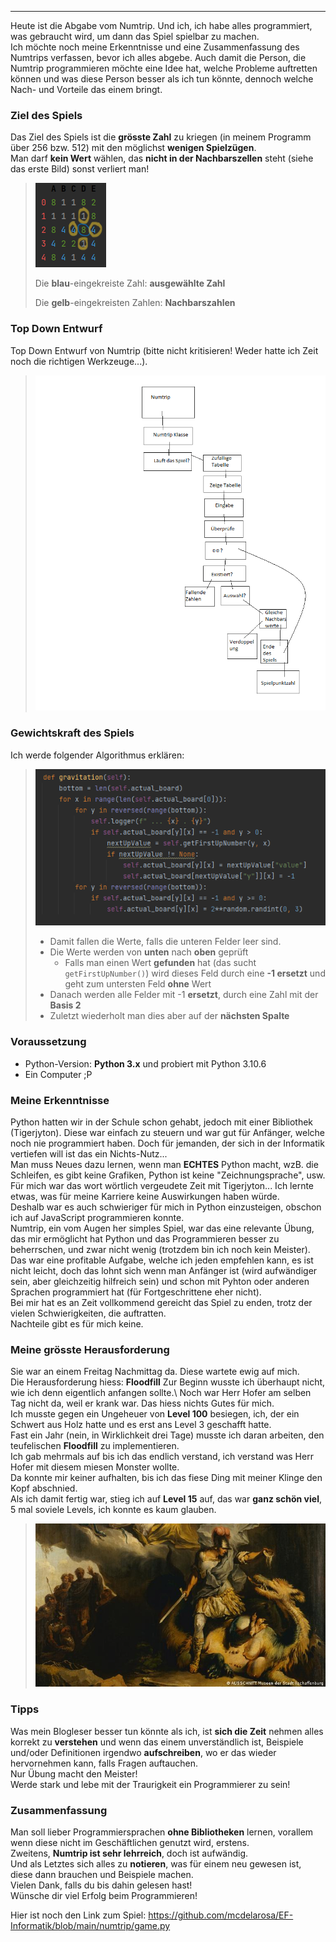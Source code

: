 ***
Heute ist die Abgabe vom Numtrip. Und ich, ich habe alles programmiert, was gebraucht wird, um dann das Spiel spielbar zu machen.\
Ich möchte noch meine Erkenntnisse und eine Zusammenfassung des Numtrips verfassen, bevor ich alles abgebe. Auch damit die Person, die Numtrip programmieren möchte eine Idee hat, welche Probleme auftretten können und was diese Person besser als ich tun könnte, dennoch welche Nach- und Vorteile das einem bringt. 
### Ziel des Spiels
Das Ziel des Spiels ist die **grösste Zahl** zu kriegen (in meinem Programm über 256 bzw. 512) mit den möglichst **wenigen Spielzügen**.\
Man darf **kein Wert** wählen, das **nicht in der Nachbarszellen** steht (siehe das erste Bild) sonst verliert man!

> ![NumtripBsp.png](NumtripBsp.png)
>
> Die **blau**-eingekreiste Zahl: **ausgewählte Zahl**
> 
> Die **gelb**-eingekreisten Zahlen: **Nachbarszahlen**

### Top Down Entwurf
Top Down Entwurf von Numtrip (bitte nicht kritisieren! Weder hatte ich Zeit noch die richtigen Werkzeuge...).
> ![Numtrip-Top-Down-Entwuf.png](Numtrip-Top-Down-Entwuf.png)

### Gewichtskraft des Spiels
Ich werde folgender Algorithmus erklären:
> ![gravitation.png](gravitation.png)
>- Damit fallen die Werte, falls die unteren Felder leer sind.
>  - Die Werte werden von **unten** nach **oben** geprüft
>    - Falls man einen Wert **gefunden** hat (das sucht `getFirstUpNumber()`) wird dieses Feld durch eine **-1 ersetzt** und geht zum untersten Feld **ohne** Wert
>  - Danach werden alle Felder mit -1 **ersetzt**, durch eine Zahl mit der **Basis 2**
>  - Zuletzt wiederholt man dies aber auf der **nächsten Spalte**

### Voraussetzung
- Python-Version: **Python 3.x** und probiert mit Python 3.10.6
- Ein Computer ;P

### Meine Erkenntnisse
Python hatten wir in der Schule schon gehabt, jedoch mit einer Bibliothek (Tigerjyton).
Diese war einfach zu steuern und war gut für Anfänger, welche noch nie programmiert haben. Doch für jemanden, der sich in der Informatik vertiefen will ist das ein Nichts-Nutz...\
Man muss Neues dazu lernen, wenn man **ECHTES** Python macht, wzB. die Schleifen, es gibt keine Grafiken, Python ist keine "Zeichnungsprache", usw. \
Für mich war das wort wörtlich vergeudete Zeit mit Tigerjyton... Ich lernte etwas, was für meine Karriere keine Auswirkungen haben würde. \
Deshalb war es auch schwieriger für mich in Python einzusteigen, obschon ich auf JavaScript programmieren konnte.\
Numtrip, ein vom Augen her simples Spiel, war das eine relevante Übung, das mir ermöglicht hat Python und das Programmieren besser zu beherrschen, und zwar nicht wenig (trotzdem bin ich noch kein Meister).\
Das war eine profitable Aufgabe, welche ich jeden empfehlen kann, es ist nicht leicht, doch das lohnt sich wenn man Anfänger ist (wird aufwändiger sein, aber gleichzeitig hilfreich sein) und schon mit Pyhton oder anderen Sprachen programmiert hat (für Fortgeschrittene eher nicht).\
Bei mir hat es an Zeit vollkommend gereicht das Spiel zu enden, trotz der vielen Schwierigkeiten, die auftratten.\
Nachteile gibt es für mich keine.

### Meine grösste Herausforderung
Sie war an einem Freitag Nachmittag da. Diese wartete ewig auf mich.\
Die Herausforderung hiess: **Floodfill**
Zur Beginn wusste ich überhaupt nicht, wie ich denn eigentlich anfangen sollte.\ 
Noch war Herr Hofer am selben Tag nicht da, weil er krank war. Das hiess nichts Gutes für mich.\
Ich musste gegen ein Ungeheuer von **Level 100** besiegen, ich, der ein Schwert aus Holz hatte und es erst ans Level 3 geschafft hatte.\
Fast ein Jahr (nein, in Wirklichkeit drei Tage) musste ich daran arbeiten, den teufelischen **Floodfill** zu implementieren.\
Ich gab mehrmals auf bis ich das endlich verstand, ich verstand was Herr Hofer mit diesem miesen Monster wollte.\
Da konnte mir keiner aufhalten, bis ich das fiese Ding mit meiner Klinge den Kopf abschnied.\
Als ich damit fertig war, stieg ich auf **Level 15** auf, das war **ganz schön viel**, 5 mal soviele Levels, ich konnte es kaum glauben.
> ![monster.jpg](monster.jpg)
 

### Tipps
Was mein Blogleser besser tun könnte als ich, ist **sich die Zeit** nehmen alles korrekt zu **verstehen** und wenn das einem unverständlich ist, Beispiele  und/oder Definitionen irgendwo **aufschreiben**, wo er das wieder hervornehmen kann, falls Fragen auftauchen.\
Nur Übung macht den Meister!\
Werde stark und lebe mit der Traurigkeit ein Programmierer zu sein!

### Zusammenfassung
Man soll lieber Programmiersprachen **ohne Bibliotheken** lernen, vorallem wenn diese nicht im Geschäftlichen genutzt wird, erstens. \
Zweitens, **Numtrip ist sehr lehrreich**, doch ist aufwändig.\
Und als Letztes sich alles zu **notieren**, was für einem neu gewesen ist, diese dann brauchen und Beispiele machen. \
Vielen Dank, falls du bis dahin gelesen hast! \
Wünsche dir viel Erfolg beim Programmieren!

Hier ist noch den Link zum Spiel:
https://github.com/mcdelarosa/EF-Informatik/blob/main/numtrip/game.py